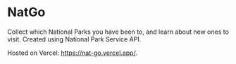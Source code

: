 # NatGo
Collect which National Parks you have been to, and learn about new ones to visit. Created using National Park Service API.

Hosted on Vercel: https://nat-go.vercel.app/.
